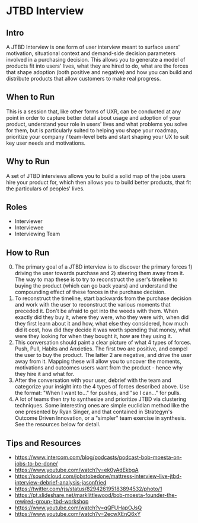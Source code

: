 # JTBD Interview

## Intro
A JTBD Interview is one form of user interview meant to surface users' motivation, situational context and demand-side decision parameters involved in a purchasing decision. 
This allows you to generate a model of products fit into users' lives, what they are hired to do, what are the forces that shape adoption (both positive and negative) and how you can build and distribute products that allow customers to make real progress.

## When to Run
This is a session that, like other forms of UXR, can be conducted at any point in order to capture better detail about usage and adoption of your product, understand your role in users' lives and what problems you solve for them, 
but is particularly suited to helping you shape your roadmap, prioritize your company / team-level bets and start shaping your UX to suit key user needs and motivations.

## Why to Run
A set of JTBD interviews allows you to build a solid map of the jobs users hire your product for, which then allows you to build better products, that fit the particulars of peoples' lives.

## Roles
* Interviewer
* Interviewee
* Interviewing Team 

## How to Run
0) The primary goal of a JTBD interview is to discover the primary forces 1) driving the user towards purchase and 2) steering them away from it. The way to map these is to try to reconstruct the user's timeline to buying the product (which can go back years) and understand the compounding effect of these forces in the purchase decision.
1) To reconstruct the timeline, start backwards from the purchase decision and work with the user to reconstruct the various moments that preceded it. 
Don't be afraid to get into the weeds with them. When exactly did they buy it, where they were, who they were with, when did they first learn about it and how, what else they considered, how much did it cost, how did they decide it was worth spending that money, what were they looking for when they bought it, how are they using it.
2) This conversation should paint a clear picture of what 4 types of forces. Push, Pull, Habits and Anxieties. The first two are positive, and compel the user to buy the product. The latter 2 are negative, and drive the user away from it. Mapping these will allow you to uncover the moments, motivations and outcomes users want from the product - hence why they hire it and what for.
3) After the conversation with your user, debrief with the team and categorize your insight into the 4 types of forces described above. Use the format: 
"When I want to..." for pushes, and "so I can..." for pulls. 
4) A lot of teams then try to synthesize and prioritize JTBD via clustering techniques. Some interesting ones are simple euclidian method like the one presented by Ryan Singer, and that contained in Strategyn's Outcome Driven Innovation, or a "simpler" team exercise in synthesis. See the resources below for detail.


## Tips and Resources
* https://www.intercom.com/blog/podcasts/podcast-bob-moesta-on-jobs-to-be-done/
* https://www.youtube.com/watch?v=ek0yAdEkbgA
* https://soundcloud.com/jobstobedone/mattress-interview-live-jtbd-interview-debrief-analysis-jasonfried
* https://twitter.com/rjs/status/829426195183894532/photo/1
* https://pt.slideshare.net/marklittlewood/bob-moesta-founder-the-rewired-group-jtbd-workshop
* https://www.youtube.com/watch?v=qQFUHapOJsQ
* https://www.youtube.com/watch?v=2ecwXEnQ6xY
